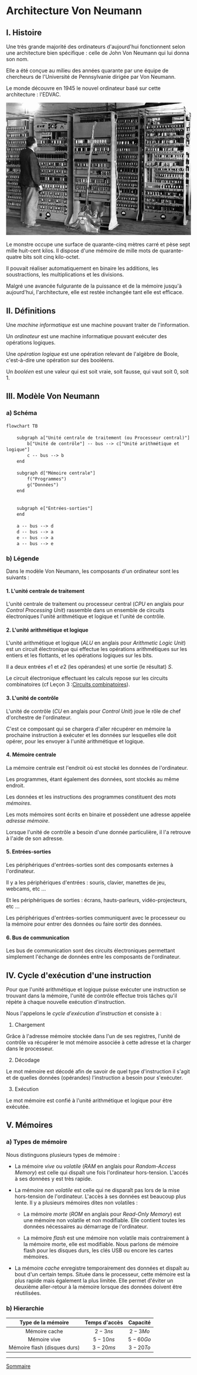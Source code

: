 # Architecture Von Neumann

## I. Histoire

Une très grande majorité des ordinateurs d'aujourd'hui fonctionnent selon une architecture bien spécifique : celle de John Von Neumann qui lui donna son nom.

Elle a été conçue au milieu des années quarante par une équipe de chercheurs de l'Université de Pennsylvanie dirigée par Von Neumann.

Le monde découvre en 1945 le nouvel ordinateur basé sur cette architecture : l'EDVAC.

![Edvac](./img/edvac.png)

Le monstre occupe une surface de quarante-cinq mètres carré et pèse sept mille huit-cent kilos. Il dispose d'une mémoire de mille mots de quarante-quatre bits soit cinq kilo-octet.

Il pouvait réaliser automatiquement en binaire les additions, les soustractions, les multiplications et les divisions.

Malgré une avancée fulgurante de la puissance et de la mémoire jusqu'à aujourd'hui, l'architecture, elle est restée inchangée tant elle est efficace.

## II. Définitions

Une *machine informatique* est une machine pouvant traiter de l'information.

Un *ordinateur* est une machine informatique pouvant exécuter des opérations logiques.

Une *opération logique* est une opération relevant de l'algèbre de Boole, c'est-à-dire une opération sur des booléens.

Un *booléen* est une valeur qui est soit vraie, soit fausse, qui vaut soit $0$, soit $1$.

## III. Modèle Von Neumann

### a) Schéma

```mermaid
flowchart TB
    
    subgraph a["Unité centrale de traitement (ou Processeur central)"]
        b["Unité de contrôle"] -- bus --> c["Unité arithmétique et logique"]
        c -- bus --> b
    end

    subgraph d["Mémoire centrale"]
        f("Programmes")
        g("Données")
    end
    

    subgraph e["Entrées-sorties"]
    end

    a -- bus --> d
    d -- bus --> a
    e -- bus --> a
    a -- bus --> e
```

### b) Légende

Dans le modèle Von Neumann, les composants d'un ordinateur sont les suivants :

#### 1. L'unité centrale de traitement

L'unité centrale de traitement ou processeur central (*CPU* en anglais pour *Control Processing Unit*) rassemble dans un ensemble de circuits électroniques l'unité arithmétique et logique et l'unité de contrôle.

#### 2. L'unité arithmétique et logique

L'unité arithmétique et logique (*ALU* en anglais pour *Arithmetic Logic Unit*) est un circuit électronique qui effectue les opérations arithmétiques sur les entiers et les flottants, et les opérations logiques sur les bits.

Il a deux entrées $e1$ et $e2$ (les opérandes) et une sortie (le résultat) $S$.

Le circuit électronique effectuant les calculs repose sur les circuits combinatoires (cf Leçon 3 :[Circuits combinatoires](./Circuits_combinatoires.md)).

#### 3. L'unité de contrôle

L'unité de contrôle (*CU* en anglais pour *Control Unit*) joue le rôle de chef d'orchestre de l'ordinateur.

C'est ce composant qui se chargera d'aller récupérer en mémoire la prochaine instruction à exécuter et les données sur lesquelles elle doit opérer, pour les envoyer à l'unité arithmétique et logique.

#### 4. Mémoire centrale

La mémoire centrale est l'endroit où est stocké les données de l'ordinateur.

Les programmes, étant également des données, sont stockés au même endroit.

Les données et les instructions des programmes constituent des *mots mémoires*.

Les mots mémoires sont écrits en binaire et possèdent une adresse appelée *adresse mémoire*.

Lorsque l'unité de contrôle a besoin d'une donnée particulière, il l'a retrouve à l'aide de son adresse.

#### 5. Entrées-sorties

Les périphériques d'entrées-sorties sont des composants externes à l'ordinateur.

Il y a les périphériques d'entrées : souris, clavier, manettes de jeu, webcams, etc ...

Et les périphériques de sorties : écrans, hauts-parleurs, vidéo-projecteurs, etc ...

Les périphériques d'entrées-sorties communiquent avec le processeur ou la mémoire pour entrer des données ou faire sortir des données.

#### 6. Bus de communication

Les bus de communication sont des circuits électroniques permettant simplement l'échange de données entre les composants de l'ordinateur.

## IV. Cycle d'exécution d'une instruction

Pour que l'unité arithmétique et logique puisse exécuter une instruction se trouvant dans la mémoire, l'unité de contrôle effectue trois tâches qu'il répète à chaque nouvelle exécution d'instruction.

Nous l'appelons le *cycle d'exécution d'instruction* et consiste à :

1. Chargement

Grâce à l'adresse mémoire stockée dans l'un de ses registres, l'unité de contrôle va récupérer le mot mémoire associée à cette adresse et la charger dans le processeur.

2. Décodage

Le mot mémoire est décodé afin de savoir de quel type d'instruction il s'agit et de quelles données (opérandes) l'instruction a besoin pour s'exécuter.

3. Exécution

Le mot mémoire est confié à l'unité arithmétique et logique pour être exécutée.

## V. Mémoires

### a) Types de mémoire

Nous distinguons plusieurs types de mémoire :

- La mémoire *vive* ou *volatile* (*RAM* en anglais pour *Random-Access Memory*) est celle qui dispaît une fois l'ordinateur hors-tension. L'accés à ses données y est très rapide.

- La mémoire *non volatile* est celle qui ne disparaît pas lors de la mise hors-tension de l'ordinateur. L'accès à ses données est beaucoup plus lente. Il y a plusieurs mémoires dites non volatiles :

    + La mémoire *morte* (*ROM* en anglais pour *Read-Only Memory*) est une mémoire non volatile et non modifiable. Elle contient toutes les données nécessaires au démarrage de l'ordinateur.

    + La mémoire *flash* est une mémoire non volatile mais contrairement à la mémoire morte, elle est modifiable. Nous parlons de mémoire flash pour les disques durs, les clés USB ou encore les cartes mémoires.

- La mémoire *cache* enregistre temporairement des données et dispaît au bout d'un certain temps. Située dans le processeur, cette mémoire est la plus rapide mais également la plus limitée. Elle permet d'éviter un deuxième aller-retour à la mémoire lorsque des données doivent être réutilisées.

### b) Hierarchie

| Type de la mémoire | Temps d'accès | Capacité |
| :---: | :---: | :---: |
| Mémoire cache | $2-3 ns$ | $2-3 Mo$ |
| Mémoire vive | $5-10 ns$ | $5-60 Go$ |
| Mémoire flash (disques durs) | $3-20 ms$ | $3-20 To$ |

___________________

[Sommaire](./../../README.md)